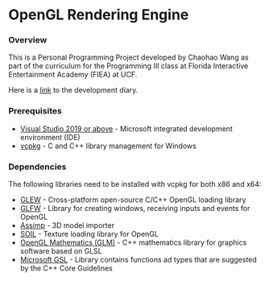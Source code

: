 # OpenGL Rendering Engine
### Overview
This is a Personal Programming Project developed by Chaohao Wang as part of the curriculum for the Programming III class at Florida Interactive Entertainment Academy (FIEA) at UCF.

Here is a [link](https://chaohaowang.wordpress.com/blog/) to the development diary.

### Prerequisites
* [Visual Studio 2019 or above](https://visualstudio.microsoft.com/) - Microsoft integrated development environment (IDE)
* [vcpkg](https://github.com/Microsoft/vcpkg) - C and C++ library management for Windows

### Dependencies
The following libraries need to be installed with vcpkg for both x86 and x64:

* [GLEW](http://glew.sourceforge.net/) - Cross-platform open-source C/C++ OpenGL loading library
* [GLFW](https://www.glfw.org/) - Library for creating windows, receiving inputs and events for OpenGL
* [Assimp](https://www.assimp.org/) - 3D model importer
* [SOIL](https://github.com/littlstar/soil) - Texture loading library for OpenGL
* [OpenGL Mathematics (GLM)](https://glm.g-truc.net/0.9.9/index.html) - C++ mathematics library for graphics software based on GLSL
* [Microsoft GSL](https://github.com/microsoft/GSL) - Library contains functions ad types that are suggested by the C++ Core Guidelines
